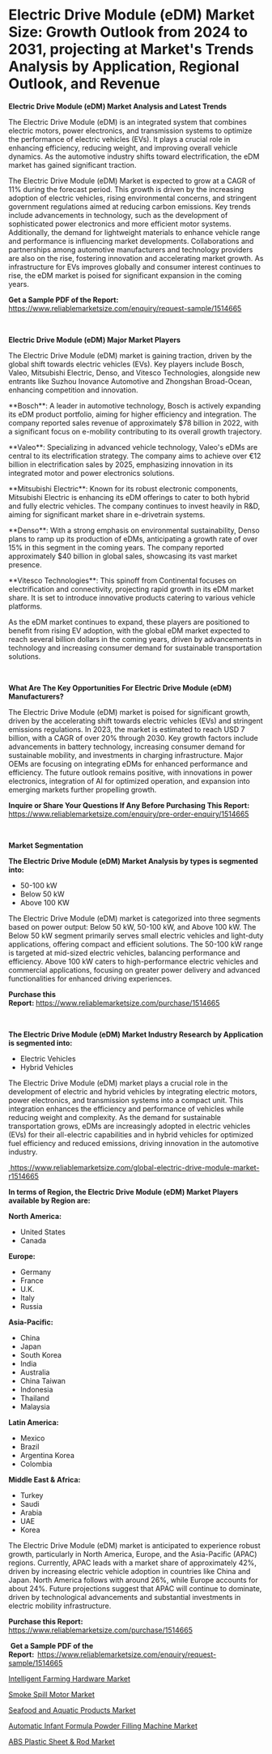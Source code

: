 <p><h1>Electric Drive Module (eDM) Market Size: Growth Outlook from 2024 to 2031, projecting at Market's Trends Analysis by Application, Regional Outlook, and Revenue</h1></p><p><strong>Electric Drive Module (eDM) Market Analysis and Latest Trends</strong></p>
<p><p>The Electric Drive Module (eDM) is an integrated system that combines electric motors, power electronics, and transmission systems to optimize the performance of electric vehicles (EVs). It plays a crucial role in enhancing efficiency, reducing weight, and improving overall vehicle dynamics. As the automotive industry shifts toward electrification, the eDM market has gained significant traction.</p><p>The Electric Drive Module (eDM) Market is expected to grow at a CAGR of 11% during the forecast period. This growth is driven by the increasing adoption of electric vehicles, rising environmental concerns, and stringent government regulations aimed at reducing carbon emissions. Key trends include advancements in technology, such as the development of sophisticated power electronics and more efficient motor systems. Additionally, the demand for lightweight materials to enhance vehicle range and performance is influencing market developments. Collaborations and partnerships among automotive manufacturers and technology providers are also on the rise, fostering innovation and accelerating market growth. As infrastructure for EVs improves globally and consumer interest continues to rise, the eDM market is poised for significant expansion in the coming years.</p></p>
<p><strong>Get a Sample PDF of the Report:&nbsp;</strong> <a href="https://www.reliablemarketsize.com/enquiry/request-sample/1514665?utm_campaign=1590&utm_medium=2&utm_source=Github&utm_content=ia&utm_term=27102024&utm_id=electric-drive-module-edm">https://www.reliablemarketsize.com/enquiry/request-sample/1514665</a></p>
<p>&nbsp;</p>
<p><strong>Electric Drive Module (eDM) Major Market Players</strong></p>
<p><p>The Electric Drive Module (eDM) market is gaining traction, driven by the global shift towards electric vehicles (EVs). Key players include Bosch, Valeo, Mitsubishi Electric, Denso, and Vitesco Technologies, alongside new entrants like Suzhou Inovance Automotive and Zhongshan Broad-Ocean, enhancing competition and innovation.</p><p>**Bosch**: A leader in automotive technology, Bosch is actively expanding its eDM product portfolio, aiming for higher efficiency and integration. The company reported sales revenue of approximately $78 billion in 2022, with a significant focus on e-mobility contributing to its overall growth trajectory.</p><p>**Valeo**: Specializing in advanced vehicle technology, Valeo's eDMs are central to its electrification strategy. The company aims to achieve over €12 billion in electrification sales by 2025, emphasizing innovation in its integrated motor and power electronics solutions.</p><p>**Mitsubishi Electric**: Known for its robust electronic components, Mitsubishi Electric is enhancing its eDM offerings to cater to both hybrid and fully electric vehicles. The company continues to invest heavily in R&D, aiming for significant market share in e-drivetrain systems.</p><p>**Denso**: With a strong emphasis on environmental sustainability, Denso plans to ramp up its production of eDMs, anticipating a growth rate of over 15% in this segment in the coming years. The company reported approximately $40 billion in global sales, showcasing its vast market presence.</p><p>**Vitesco Technologies**: This spinoff from Continental focuses on electrification and connectivity, projecting rapid growth in its eDM market share. It is set to introduce innovative products catering to various vehicle platforms.</p><p>As the eDM market continues to expand, these players are positioned to benefit from rising EV adoption, with the global eDM market expected to reach several billion dollars in the coming years, driven by advancements in technology and increasing consumer demand for sustainable transportation solutions.</p></p>
<p>&nbsp;</p>
<p><strong>What Are The Key Opportunities For Electric Drive Module (eDM) Manufacturers?</strong></p>
<p><p>The Electric Drive Module (eDM) market is poised for significant growth, driven by the accelerating shift towards electric vehicles (EVs) and stringent emissions regulations. In 2023, the market is estimated to reach USD 7 billion, with a CAGR of over 20% through 2030. Key growth factors include advancements in battery technology, increasing consumer demand for sustainable mobility, and investments in charging infrastructure. Major OEMs are focusing on integrating eDMs for enhanced performance and efficiency. The future outlook remains positive, with innovations in power electronics, integration of AI for optimized operation, and expansion into emerging markets further propelling growth.</p></p>
<p><strong>Inquire or Share Your Questions If Any Before Purchasing This Report:</strong> <a href="https://www.reliablemarketsize.com/enquiry/pre-order-enquiry/1514665?utm_campaign=1590&utm_medium=2&utm_source=Github&utm_content=ia&utm_term=27102024&utm_id=electric-drive-module-edm">https://www.reliablemarketsize.com/enquiry/pre-order-enquiry/1514665</a></p>
<p>&nbsp;</p>
<p><strong>Market Segmentation</strong></p>
<p><strong>The Electric Drive Module (eDM) Market Analysis by types is segmented into:</strong></p>
<p><ul><li>50-100 kW</li><li>Below 50 kW</li><li>Above 100 KW</li></ul></p>
<p><p>The Electric Drive Module (eDM) market is categorized into three segments based on power output: Below 50 kW, 50-100 kW, and Above 100 kW. The Below 50 kW segment primarily serves small electric vehicles and light-duty applications, offering compact and efficient solutions. The 50-100 kW range is targeted at mid-sized electric vehicles, balancing performance and efficiency. Above 100 kW caters to high-performance electric vehicles and commercial applications, focusing on greater power delivery and advanced functionalities for enhanced driving experiences.</p></p>
<p><strong>Purchase this Report:&nbsp;</strong><a href="https://www.reliablemarketsize.com/purchase/1514665?utm_campaign=1590&utm_medium=2&utm_source=Github&utm_content=ia&utm_term=27102024&utm_id=electric-drive-module-edm">https://www.reliablemarketsize.com/purchase/1514665</a></p>
<p>&nbsp;</p>
<p><strong>The Electric Drive Module (eDM) Market Industry Research by Application is segmented into:</strong></p>
<p><ul><li>Electric Vehicles</li><li>Hybrid Vehicles</li></ul></p>
<p><p>The Electric Drive Module (eDM) market plays a crucial role in the development of electric and hybrid vehicles by integrating electric motors, power electronics, and transmission systems into a compact unit. This integration enhances the efficiency and performance of vehicles while reducing weight and complexity. As the demand for sustainable transportation grows, eDMs are increasingly adopted in electric vehicles (EVs) for their all-electric capabilities and in hybrid vehicles for optimized fuel efficiency and reduced emissions, driving innovation in the automotive industry.</p></p>
<p><a href="https://www.reliablemarketsize.com/global-electric-drive-module-market-r1514665?utm_campaign=1590&utm_medium=2&utm_source=Github&utm_content=ia&utm_term=27102024&utm_id=electric-drive-module-edm">&nbsp;https://www.reliablemarketsize.com/global-electric-drive-module-market-r1514665</a></p>
<p><strong>In terms of Region, the Electric Drive Module (eDM) Market Players available by Region are:</strong></p>
<p>
    <p> <strong> North America: </strong>
        <ul>
            <li>United States</li>
            <li>Canada</li>
        </ul>
        </p> 
    <p> <strong> Europe: </strong>
        <ul>
            <li>Germany</li>
            <li>France</li>
            <li>U.K.</li>
            <li>Italy</li>
            <li>Russia</li>
        </ul>
        </p> 
    <p> <strong> Asia-Pacific: </strong>
        <ul>
            <li>China</li>
            <li>Japan</li>
            <li>South Korea</li>
            <li>India</li>
            <li>Australia</li>
            <li>China Taiwan</li>
            <li>Indonesia</li>
            <li>Thailand</li>
            <li>Malaysia</li>
        </ul>
        </p> 
    <p> <strong> Latin America: </strong>
        <ul>
            <li>Mexico</li>
            <li>Brazil</li>
            <li>Argentina Korea</li>
            <li>Colombia</li>
        </ul>
        </p> 
    <p> <strong> Middle East & Africa: </strong>
        <ul>
            <li>Turkey</li>
            <li>Saudi</li>
            <li>Arabia</li>
            <li>UAE</li>
            <li>Korea</li>
        </ul>
    </p>
    </p>
<p><p>The Electric Drive Module (eDM) market is anticipated to experience robust growth, particularly in North America, Europe, and the Asia-Pacific (APAC) regions. Currently, APAC leads with a market share of approximately 42%, driven by increasing electric vehicle adoption in countries like China and Japan. North America follows with around 26%, while Europe accounts for about 24%. Future projections suggest that APAC will continue to dominate, driven by technological advancements and substantial investments in electric mobility infrastructure.</p></p>
<p><strong>Purchase this Report: </strong><a href="https://www.reliablemarketsize.com/purchase/1514665?utm_campaign=1590&utm_medium=2&utm_source=Github&utm_content=ia&utm_term=27102024&utm_id=electric-drive-module-edm">https://www.reliablemarketsize.com/purchase/1514665</a></p>
<p>&nbsp;<strong>Get a Sample PDF of the Report:&nbsp;&nbsp;</strong><a href="https://www.reliablemarketsize.com/enquiry/request-sample/1514665?utm_campaign=1590&utm_medium=2&utm_source=Github&utm_content=ia&utm_term=27102024&utm_id=electric-drive-module-edm">https://www.reliablemarketsize.com/enquiry/request-sample/1514665</a></p>
<p><strong></strong></p>
<p><p><a href="https://www.linkedin.com/pulse/intelligent-farming-hardware-market-penetration-strategies-0vyye?utm_campaign=1590&utm_medium=2&utm_source=Github&utm_content=ia&utm_term=27102024&utm_id=electric-drive-module-edm">Intelligent Farming Hardware Market</a></p><p><a href="https://www.linkedin.com/pulse/in-depth-analysis-global-smoke-spill-motor-market-scope-its-unzze?utm_campaign=1590&utm_medium=2&utm_source=Github&utm_content=ia&utm_term=27102024&utm_id=electric-drive-module-edm">Smoke Spill Motor Market</a></p><p><a href="https://www.linkedin.com/pulse/global-seafood-aquatic-products-market-trends-insights-growth-h27ze?utm_campaign=1590&utm_medium=2&utm_source=Github&utm_content=ia&utm_term=27102024&utm_id=electric-drive-module-edm">Seafood and Aquatic Products Market</a></p><p><a href="https://issuu.com/reportprime-2/docs/automatic-infant-formula-powder-fil_0895fadc9be0dd?utm_campaign=1590&utm_medium=2&utm_source=Github&utm_content=ia&utm_term=27102024&utm_id=electric-drive-module-edm">Automatic Infant Formula Powder Filling Machine Market</a></p><p><a href="https://www.linkedin.com/pulse/consumer-behavior-shifts-abs-plastic-sheet-rod-market-aevbe?utm_campaign=1590&utm_medium=2&utm_source=Github&utm_content=ia&utm_term=27102024&utm_id=electric-drive-module-edm">ABS Plastic Sheet & Rod Market</a></p></p>